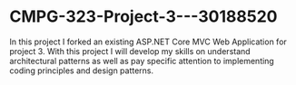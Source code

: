 # CMPG-323-Project-3---30188520
In this project I forked an existing ASP.NET Core MVC Web Application for project 3. With this project I will develop my skills on understand architectural patterns as well as pay
specific attention to implementing coding principles and design patterns.
